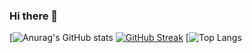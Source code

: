 ### Hi there 👋

[![Anurag's GitHub stats](https://github-readme-stats.vercel.app/api?username=bobabnoba&show_icons=true&count_private=true&theme=gruvbox)
[![GitHub Streak](https://github-readme-streak-stats.herokuapp.com/?user=bobabnoba&theme=dark)](https://git.io/streak-stats)
[![Top Langs](https://github-readme-stats.vercel.app/api/top-langs/?username=bobabnoba&langs_count=8&layout=compact&theme=gruvbox)


<!--
**bobabnoba/bobabnoba** is a ✨ _special_ ✨ repository because its `README.md` (this file) appears on your GitHub profile.

Here are some ideas to get you started:

- 🔭 I’m currently working on ...
- 🌱 I’m currently learning ...
- 👯 I’m looking to collaborate on ...
- 🤔 I’m looking for help with ...
- 💬 Ask me about ...
- 📫 How to reach me: ...
- 😄 Pronouns: ...
- ⚡ Fun fact: ...
-->
